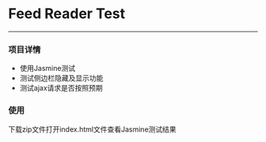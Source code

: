 # Feed Reader Test

---

### 项目详情
 
 - 使用Jasmine测试
 - 测试侧边栏隐藏及显示功能
 - 测试ajax请求是否按照预期

### 使用

  下载zip文件打开index.html文件查看Jasmine测试结果
